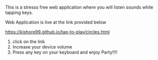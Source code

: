 This is a stresss free web application where you will listen sounds while tapping keys.

Web Application is live at the link provided below

https://kishore99.github.io/tap-to-play/circles.html

1. click on the link
2. Increase your device volume
3. Press any key on your keyboard and enjoy Party!!!!
